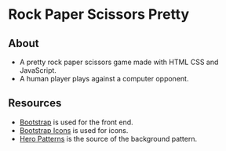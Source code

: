 # Rock Paper Scissors Pretty

## About
* A pretty rock paper scissors game made with HTML CSS and JavaScript.
* A human player plays against a computer opponent.

## Resources
* [Bootstrap](https://getbootstrap.com) is used for the front end.
* [Bootstrap Icons](https://icons.getbootstrap.com) is used for icons.
* [Hero Patterns](http://www.heropatterns.com/) is the source of the background pattern.